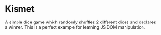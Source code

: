 # Kismet
A simple dice game which randomly shuffles 2 different dices and declares a winner. This is a perfect example for learning JS DOM manipulation.
